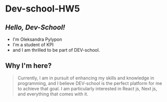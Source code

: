 # Dev-school-HW5
## _Hello, Dev-School!_


-  I'm Oleksandra Pylypon
- I'm a student of KPI
- and I am thrilled to be part of DEV-school. 

## Why I'm here? 


> Currently, I am in pursuit of enhancing my skills
> and knowledge in programming,
> and I believe DEV-school is the perfect platform for me to achieve that goal.
> I am particularly interested in React js, Next js, 
> and everything that comes with it.



